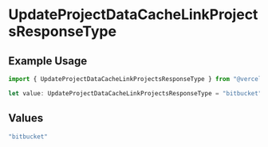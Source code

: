 # UpdateProjectDataCacheLinkProjectsResponseType

## Example Usage

```typescript
import { UpdateProjectDataCacheLinkProjectsResponseType } from "@vercel/sdk/models/updateprojectdatacacheop.js";

let value: UpdateProjectDataCacheLinkProjectsResponseType = "bitbucket";
```

## Values

```typescript
"bitbucket"
```